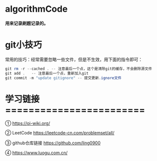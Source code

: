 # algorithmCode
**用来记录刷题记录的。**



# git小技巧

常用的技巧：经常需要忽略一些文件，但是不生效，用下面的指令即可：

```powershell
git rm -r --cached . -- 注意最后一个点，这个是清除git的缓存，不会删除源文件
git add .	-- 注意最后一个点，重新加入git
git commit -m "update gitignore" -- 提交更新.ignore文件
```


# 学习链接========================

①
https://oi-wiki.org/

② LeetCode
https://leetcode-cn.com/problemset/all/

③ github仓库链接
https://github.com/ling0900

④
https://www.luogu.com.cn/